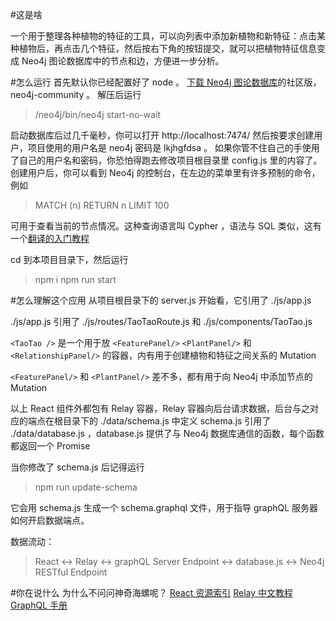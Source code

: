 #这是啥

一个用于整理各种植物的特征的工具，可以向列表中添加新植物和新特征：点击某种植物后，再点击几个特征，然后按右下角的按钮提交，就可以把植物特征信息变成 Neo4j 图论数据库中的节点和边，方便进一步分析。

#怎么运行
首先默认你已经配置好了 node 。
[下载 Neo4j 图论数据库](http://neo4j.com/download/)的社区版，neo4j-community 。
解压后运行 
> /neo4j/bin/neo4j start-no-wait

启动数据库后过几千毫秒，你可以打开 http://localhost:7474/ 然后按要求创建用户，项目使用的用户名是 neo4j 密码是 lkjhgfdsa 。
如果你管不住自己的手使用了自己的用户名和密码，你恐怕得跑去修改项目根目录里 config.js 里的内容了。
创建用户后，你可以看到 Neo4j 的控制台，在左边的菜单里有许多预制的命令，例如
> MATCH (n) RETURN n LIMIT 100

可用于查看当前的节点情况。这种查询语言叫 Cypher ，语法与 SQL 类似，这有一个[翻译的入门教程](https://github.com/linonetwo/neo4j-tutorial-Chinese)
  

cd 到本项目目录下，然后运行
> npm i
> npm run start

#怎么理解这个应用
从项目根目录下的 server.js 开始看，它引用了 ./js/app.js

./js/app.js 引用了 ./js/routes/TaoTaoRoute.js 和 ./js/components/TaoTao.js

```<TaoTao />``` 是一个用于放 ```<FeaturePanel/>``` ```<PlantPanel/>``` 和 ```<RelationshipPanel/>``` 的容器，内有用于创建植物和特征之间关系的 Mutation 
  

```<FeaturePanel/>``` 和 ```<PlantPanel/>``` 差不多，都有用于向 Neo4j 中添加节点的 Mutation 
  
以上 React 组件外都包有 Relay 容器，Relay 容器向后台请求数据，后台与之对应的端点在根目录下的 ./data/schema.js 中定义
schema.js 引用了 ./data/database.js ，database.js 提供了与 Neo4j 数据库通信的函数，每个函数都返回一个 Promise 

当你修改了 schema.js 后记得运行
> npm run update-schema

它会用 schema.js 生成一个 schema.graphql 文件，用于指导 graphQL 服务器如何开启数据端点。
  
数据流动：
> React <-> Relay <-> graphQL Server Endpoint <-> database.js <-> Neo4j RESTful Endpoint

#你在说什么
为什么不问问神奇海螺呢？
[React 资源索引](http://nav.react-china.org/)
[Relay 中文教程](https://github.com/lineves/Relay-Tutorial-Chinese)
[ GraphQL 手册](http://graphql.org/docs/api-reference-type-system/)